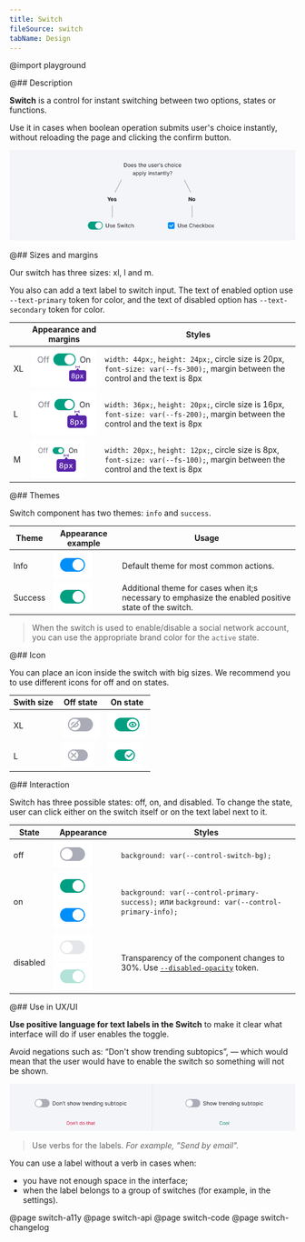 ```yaml
---
title: Switch
fileSource: switch
tabName: Design
---
```


@import playground

@## Description

**Switch** is a control for instant switching between two options, states or functions.

Use it in cases when boolean operation submits user's choice instantly, without reloading the page and clicking the confirm button.

![scheme](static/check-or-toggle.png)

@## Sizes and margins

Our switch has three sizes: xl, l and m.

You also can add a text label to switch input. The text of enabled option use `--text-primary` token for color, and the text of disabled option has `--text-secondary` token for color.

|     | Appearance and margins                     | Styles                                                                                                                            |
| --- | ------------------------------------------ | --------------------------------------------------------------------------------------------------------------------------------- |
| XL  | ![xl switch](static/switch-on-text-xl.png) | `width: 44px;`, `height: 24px;`, circle size is 20px, `font-size: var(--fs-300);`, margin between the control and the text is 8px |
| L   | ![l switch](static/switch-on-text-l.png)   | `width: 36px;`, `height: 20px;`, circle size is 16px, `font-size: var(--fs-200);`, margin between the control and the text is 8px |
| M   | ![m switch](static/switch-on-text-m.png)   | `width: 20px;`, `height: 12px;`, circle size is 8px, `font-size: var(--fs-100);`, margin between the control and the text is 8px  |

@## Themes

Switch component has two themes: `info` and `success`.

| Theme   | Appearance example                            | Usage                                                                                                 |
| ------- | --------------------------------------------- | ----------------------------------------------------------------------------------------------------- |
| Info    | ![switch with info theme](static/on-info.png) | Default theme for most common actions.                                                                |
| Success | ![switch with success](static/on-success.png) | Additional theme for cases when it;s necessary to emphasize the enabled positive state of the switch. |

> When the switch is used to enable/disable a social network account, you can use the appropriate brand color for the `active` state.

@## Icon

You can place an icon inside the switch with big sizes. We recommend you to use different icons for off and on states.

| Swith size | Off state                             | On state                            |
| ---------- | ------------------------------------- | ----------------------------------- |
| XL         | ![off](static/switch-off-icon-xl.png) | ![on](static/switch-on-icon-xl.png) |
| L          | ![off](static/switch-off-icon-l.png)  | ![on](static/switch-on-icon-l.png)  |

@## Interaction

Switch has three possible states: off, on, and disabled. To change the state, user can click either on the switch itself or on the text label next to it.

| State    | Appearance                                                                              | Styles                                                                                                 |
| -------- | --------------------------------------------------------------------------------------- | ------------------------------------------------------------------------------------------------------ |
| off      | ![off switch](static/off.png)                                                           | `background: var(--control-switch-bg);`                                                                |
| on       | ![on switch](static/on-success.png) ![on switch](static/on-info.png)                    | `background: var(--control-primary-success);` или `background: var(--control-primary-info);`           |
| disabled | ![disabled switch](static/disabled.png) ![disabled switch](static/disabled-success.png) | Transparency of the component changes to 30%. Use [`--disabled-opacity`](/style/design-tokens/) token. |

@## Use in UX/UI

**Use positive language for text labels in the Switch** to make it clear what interface will do if user enables the toggle.

Avoid negations such as: “Don't show trending subtopics”, — which would mean that the user would have to enable the switch so something will not be shown.

![switch with label](static/switchlabel_yes_no.png)

> Use verbs for the labels. _For example, "Send by email"._

You can use a label without a verb in cases when:

- you have not enough space in the interface;
- when the label belongs to a group of switches (for example, in the settings).

@page switch-a11y
@page switch-api
@page switch-code
@page switch-changelog
